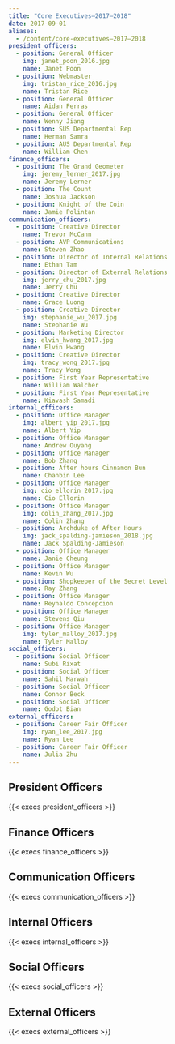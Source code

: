 ```yaml
---
title: "Core Executives—2017–2018"
date: 2017-09-01
aliases:
  - /content/core-executives—2017–2018
president_officers:
  - position: General Officer
    img: janet_poon_2016.jpg
    name: Janet Poon
  - position: Webmaster
    img: tristan_rice_2016.jpg
    name: Tristan Rice
  - position: General Officer
    name: Aidan Perras
  - position: General Officer
    name: Wenny Jiang
  - position: SUS Departmental Rep
    name: Herman Samra
  - position: AUS Departmental Rep
    name: William Chen
finance_officers:
  - position: The Grand Geometer
    img: jeremy_lerner_2017.jpg
    name: Jeremy Lerner
  - position: The Count
    name: Joshua Jackson
  - position: Knight of the Coin
    name: Jamie Polintan
communication_officers:
  - position: Creative Director
    name: Trevor McCann
  - position: AVP Communications
    name: Steven Zhao
  - position: Director of Internal Relations
    name: Ethan Tam
  - position: Director of External Relations
    img: jerry_chu_2017.jpg
    name: Jerry Chu
  - position: Creative Director
    name: Grace Luong
  - position: Creative Director
    img: stephanie_wu_2017.jpg
    name: Stephanie Wu
  - position: Marketing Director
    img: elvin_hwang_2017.jpg
    name: Elvin Hwang
  - position: Creative Director
    img: tracy_wong_2017.jpg
    name: Tracy Wong
  - position: First Year Representative
    name: William Walcher
  - position: First Year Representative
    name: Kiavash Samadi
internal_officers:
  - position: Office Manager
    img: albert_yip_2017.jpg
    name: Albert Yip
  - position: Office Manager
    name: Andrew Ouyang
  - position: Office Manager
    name: Bob Zhang
  - position: After hours Cinnamon Bun
    name: Chanbin Lee
  - position: Office Manager
    img: cio_ellorin_2017.jpg
    name: Cio Ellorin
  - position: Office Manager
    img: colin_zhang_2017.jpg
    name: Colin Zhang
  - position: Archduke of After Hours
    img: jack_spalding-jamieson_2018.jpg
    name: Jack Spalding-Jamieson
  - position: Office Manager
    name: Janie Cheung
  - position: Office Manager
    name: Kevin Wu
  - position: Shopkeeper of the Secret Level
    name: Ray Zhang
  - position: Office Manager
    name: Reynaldo Concepcion
  - position: Office Manager
    name: Stevens Qiu
  - position: Office Manager
    img: tyler_malloy_2017.jpg
    name: Tyler Malloy
social_officers:
  - position: Social Officer
    name: Subi Rixat
  - position: Social Officer
    name: Sahil Marwah
  - position: Social Officer
    name: Connor Beck
  - position: Social Officer
    name: Godot Bian
external_officers:
  - position: Career Fair Officer
    img: ryan_lee_2017.jpg
    name: Ryan Lee
  - position: Career Fair Officer
    name: Julia Zhu
---
```


President Officers
------------------

{{< execs president_officers >}}

Finance Officers
----------------

{{< execs finance_officers >}}

Communication Officers
----------------------

{{< execs communication_officers >}}

Internal Officers
-----------------

{{< execs internal_officers >}}

Social Officers
---------------

{{< execs social_officers >}}

External Officers
-----------------

{{< execs external_officers >}}
